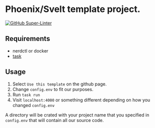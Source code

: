 # Phoenix/Svelt template project.

[![GitHub Super-Linter](https://github.com/calebgasser/pheonix-svelte-template/workflows/Lint/badge.svg)](https://github.com/marketplace/actions/super-linter)

## Requirements

* nerdctl or docker
* [task](https://www.taskfile.dev)

## Usage

1. Select `Use this template` on the github page.
2. Change `config.env` to fit our purposes.
3. Run `task run`
4. Visit `localhost:4000` or something different depending on how you changed `config.env`

A directory will be crated with your project name that you specified in `config.env` that will contain all our source code.
